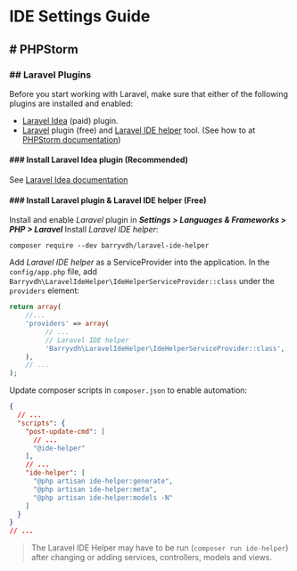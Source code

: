 # IDE Settings Guide

## # PHPStorm

### ## Laravel Plugins

Before you start working with Laravel, make sure that either of the following plugins are installed and enabled:

- [Laravel Idea](https://laravel-idea.com/docs/install) (paid) plugin.
- [Laravel](https://plugins.jetbrains.com/plugin/7532-laravel/) plugin (free)
  and [Laravel IDE helper](https://github.com/barryvdh/laravel-ide-helper) tool. (See how to
  at [PHPStorm documentation](https://www.jetbrains.com/help/phpstorm/laravel.html))

#### ### Install Laravel Idea plugin (Recommended)

See [Laravel Idea documentation](https://laravel-idea.com/docs/install)

#### ### Install Laravel plugin & Laravel IDE helper (Free)

Install and enable _Laravel_ plugin in **_Settings > Languages & Frameworks > PHP > Laravel_**
Install _Laravel IDE helper_:

```shell
composer require --dev barryvdh/laravel-ide-helper
```

Add _Laravel IDE helper_ as a ServiceProvider into the application. In the `config/app.php` file,
add `Barryvdh\LaravelIdeHelper\IdeHelperServiceProvider::class` under the `providers` element:

```php
return array(
    //...
    'providers' => array(
         // ...
         // Laravel IDE helper
         'Barryvdh\LaravelIdeHelper\IdeHelperServiceProvider::class',
    ),
    // ...
);
```

Update composer scripts in `composer.json` to enable automation:

```json lines
{
  // ...
  "scripts": {
    "post-update-cmd": [
      // ...
      "@ide-helper"
    ],
    // ...
    "ide-helper": [
      "@php artisan ide-helper:generate",
      "@php artisan ide-helper:meta",
      "@php artisan ide-helper:models -N"
    ]
  }
}
// ...
```

> The Laravel IDE Helper may have to be run (`composer run ide-helper`) after changing or adding services, controllers,
> models and views. 
